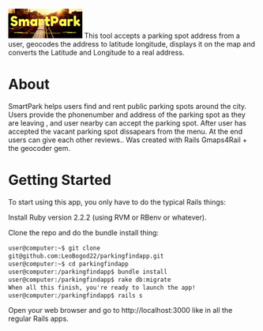 ![alt text](app/assets/images/SmartPark.png)
This tool accepts a parking spot address from a user, geocodes the  address to latitude longitude, displays it on the map  and converts the Latitude and Longitude to a real address. 



<h1> About </h1>


SmartPark helps users find and rent public parking spots around the city. Users provide the phonenumber and address of the parking spot as they are leaving , and user nearby can accept the parking spot.  After user has accepted the vacant parking spot dissapears from the menu.  At the end users can give each other reviews.. Was created with Rails Gmaps4Rail + the geocoder gem.



<h1>Getting Started</h1>

To start using this app, you only have to do the typical Rails things:

Install Ruby version 2.2.2 (using RVM or RBenv or whatever).

Clone the repo and do the bundle install thing:
```
user@computer:~$ git clone git@github.com:LeoBogod22/parkingfindapp.git
user@computer:~$ cd parkingfindapp
user@computer:/parkingfindapp$ bundle install
user@computer:/parkingfindapp$ rake db:migrate
When all this finish, you're ready to launch the app!
user@computer:/parkingfindapp$ rails s
```
Open your web browser and go to http://localhost:3000 like in all the regular Rails apps.
